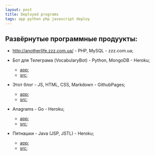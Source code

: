 ```yaml
---
layout: post
title: Deployed programs
tags: app python php javascript deploy
---
```

## Развёрнутые программные продуукты:

- http://anotherlife.zzz.com.ua/ - PHP, MySQL - zzz.com.ua;


- Бот для Телеграма (VocabularyBot) - Python, MongoDB - Heroku;
  - [app](https://t.me/DStorageBot);
  - [src](https://github.com/venkaDaria/vocabulary_bot);


- Этот блог - JS, HTML, CSS, Markdown - GithubPages;
  - [app](https://venkadaria.github.io/);
  - [src](https://github.com/venkaDaria/venkadaria.github.io);


- Anagrams - Go - Heroku;
  - [app](https://young-plateau-87402.herokuapp.com);
  - [src](https://github.com/venkaDaria/anagrams);


- Пятнашки - Java (JSP, JSTL) - Heroku;
  - [app](https://thawing-peak-56356.herokuapp.com/);
  - [src](https://github.com/venkaDaria/puzzle15);
